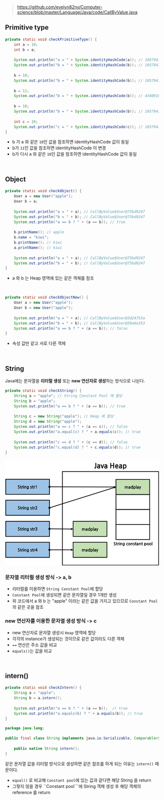 > https://github.com/evelyn82ny/Computer-science/blob/master/Language/Java/code/CallByValue.java

## Primitive type

```java
private static void checkPrimitiveType() {
    int a = 10;
    int b = a;

    System.out.println("a = " + System.identityHashCode(a)); // 1057941451
    System.out.println("b = " + System.identityHashCode(b)); // 1057941451

    b = 10;
    System.out.println("b = " + System.identityHashCode(b)); // 1057941451

    b = 11;
    System.out.println("b = " + System.identityHashCode(b)); // 434091818

    b = 10;
    System.out.println("b = " + System.identityHashCode(b)); // 1057941451

    int c = 10;
    System.out.println("c = " + System.identityHashCode(c)); // 1057941451
}
```
- b 가 a 와 같은 ```10```인 값을 참조하면 identityHashCode 값이 동일
- b가 ```11```인 값을 참조하면 identityHashCode 이 변경
- b가 다시 a 와 같은 ```10```인 값을 참조하면 identityHashCode 값이 동일
<br>

## Object

```java
private static void checkObject() {
    User a = new User("apple");
    User b = a;

    System.out.println("a = " + a); // CallByValue$User@75bd9247
    System.out.println("b = " + b); // CallByValue$User@75bd9247
    System.out.println("a == b ? " + (a == b)); // true

    b.printName(); // apple
    b.name = "kiwi";
    b.printName(); // kiwi
    a.printName(); // kiwi

    System.out.println("a = " + a); // CallByValue$User@75bd9247
    System.out.println("b = " + b); // CallByValue$User@75bd9247
}
```
- a 와 b 는 Heap 영역에 있는 같은 객체를 참조
<br>

```java
private static void checkObjectNew() {
    User a = new User("apple");
    User b = new User("apple");

    System.out.println("a = " + a); // CallByValue$User@3d24753a
    System.out.println("b = " + b); // CallByValue$User@59a6e353
    System.out.println("a == b ? " + (a == b)); // false
}
```
- 속성 값만 같고 서로 다른 객체
<br>

## String

Java에는 문자열을 **리터럴 생성** 또는 **new 연산자로 생성**하는 방식으로 나뉜다.

```java
private static void checkString() {
    String a = "apple"; // String Constant Pool 에 할당
    String b = "apple";
    System.out.println("a == b ? " + (a == b)); // true

    String c = new String("apple"); // Heap 에 할당
    String d = new String("apple");
    System.out.println("a == c ? " + (a == c)); // false
    System.out.println("a.equal(c) ? " + a.equals(c)); // true
        
    System.out.println("c == d ? " + (c == d)); // false
    System.out.println("c.equal(d) ? " + c.equals(d)); // true
}
```

![png](/Language/_img/java_string_literal_vs_string_object.png)

### 문자열 리터럴 생성 방식 -> a, b

- 리터럴를 이용하면 ```String Constant Pool```에 할당
- ```Constant Pool```에 생성되면 같은 문자열일 경우 1개만 생성
- 위 코드에서 a 와 b 는 "apple" 이라는 같은 값을 가지고 있으므로 ```Constant Pool```의 같은 곳을 참조


### new 연산자를 이용한 문자열 생성 방식 -> c

- new 연산자로 문자열 생성시 ```Heap``` 영역에 할당
- 각각의 instance가 생성되는 것이므로 같은 값이라도 다른 객체
- ```==``` 연산은 주소 값을 비교
- ```equals()```는 값을 비교
<br>

## intern()

```java
private static void checkIntern() {
    String a = "apple";
    String b = a.intern();

    System.out.println("a == b ? " + (a == b));  // true
    System.out.println("a.equals(b) ? " + a.equals(b)); // true
}
```

```java
package java.lang;

public final class String implements java.io.Serializable, Comparable<String>, CharSequence {

    public native String intern();
}
```

같은 문자열 값을 리터럴 방식으로 생성하면 같은 참조를 하게 되는 이유는 ```intern()``` 때문이다.

- ```equal()``` 로 비교해 ```Constant pool```에 있는 값과 같다면 해당 String 을 return
- 그렇지 않을 경우 ``Constant pool```에 String 객체 생성 후 해당 객체의 reference 를 return
